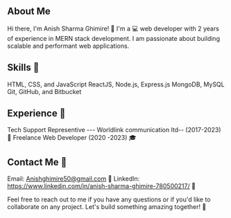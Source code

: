 About Me
--------
Hi there, I'm Anish Sharma Ghimire! 👋
I'm a 💻 web developer with 2 years of experience in MERN stack development. I am passionate about building scalable and performant web applications.

Skills 🚀
------
HTML, CSS, and JavaScript
ReactJS, Node.js, Express.js
MongoDB, MySQL
Git, GitHub, and Bitbucket

<!-- Projects 🎨
--------- -->
<!-- [Project 1](Link to project): A real-time chat application using React, Node.js, and Socket.io 📲
[Project 2](Link to project): A social media platform using MERN stack with user authentication and authorization 🔒
[Project 3](Link to project): A Todo application using React and Node.js with a CRUD functionality ✅
[Project 4](Link to project): A weather app using React and OpenWeatherMap API to fetch real-time weather data ☀️ -->

Experience 💼
------------
Tech Support Representive --- Worldlink communication ltd-- (2017-2023) 🏢
Freelance Web Developer  (2020 -2023) 🎓

Contact Me 📱
------------
Email: Anishghimire50@gmail.com 📧
LinkedIn: https://www.linkedin.com/in/anish-sharma-ghimire-780500217/  🔗
<!-- Portfolio: [Your Portfolio URL] 🌍 -->
Feel free to reach out to me if you have any questions or if you'd like to collaborate on any project. Let's build something amazing together! 🚀
